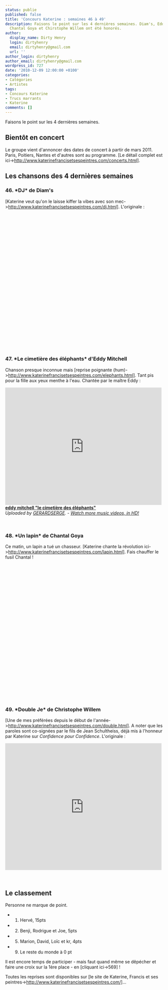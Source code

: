 ```yaml
---
status: publie
published: false
title: 'Concours Katerine : semaines 46 à 49'
description: Faisons le point sur les 4 dernières semaines. Diam's, Eddy Mitchell,
  Chantal Goya et Chirstophe Willem ont été honorés.
author:
  display_name: Dirty Henry
  login: dirtyhenry
  email: dirtyhenry@gmail.com
  url: ''
author_login: dirtyhenry
author_email: dirtyhenry@gmail.com
wordpress_id: 727
date: '2010-12-09 12:00:00 +0100'
categories:
- Catégories
- Artistes
tags:
- Concours Katerine
- Trucs marrants
- Katerine
comments: []
---
```

Faisons le point sur les 4 dernières semaines.

<h2>Bientôt en concert</h2>

Le groupe vient d'annoncer des dates de concert à partir de mars 2011. Paris, Poitiers, Nantes et d'autres sont au programme. [Le détail complet est ici->http://www.katerinefrancisetsespeintres.com/concerts.html].

<h2>Les chansons des 4 dernières semaines</h2>

<h3>46. *DJ* de Diam's</h3>

[Katerine veut qu'on le laisse kiffer la vibes avec son mec->http://www.katerinefrancisetsespeintres.com/dj.html]. L'originale :

<object width="500" height="400"><param name="movie" value="http://www.youtube.com/v/vXQrZQ5IHfc?fs=1&hl=fr_FR"></param><param name="allowFullScreen" value="true"></param><param name="allowscriptaccess" value="always"></param><embed src="http://www.youtube.com/v/vXQrZQ5IHfc?fs=1&hl=fr_FR" type="application/x-shockwave-flash" allowscriptaccess="always" allowfullscreen="true" width="500" height="400"></embed></object>

&nbsp;

<h3>47. *Le cimetière des éléphants* d'Eddy Mitchell</h3>

Chanson presque inconnue mais [reprise poignante (hum)->http://www.katerinefrancisetsespeintres.com/elephants.html]. Tant pis pour la fille aux yeux menthe à l'eau. Chantée par le maître Eddy : 

<iframe frameborder="0" width="500" height="375" src="http://www.dailymotion.com/embed/video/x4hq81?width=500&theme=default&foreground=%23F7FFFD&highlight=%23FFC300&background=%23171D1B&start=&animatedTitle=&iframe=1&additionalInfos=0&autoPlay=0&hideInfos=0"></iframe><br /><b><a href="http://www.dailymotion.com/video/x4hq81_eddy-mitchell-le-cimetiere-des-elep_music">eddy mitchell &quot;le cimeti&egrave;re des &eacute;l&eacute;phants&quot;</a></b><br /><i>Uploaded by <a href="http://www.dailymotion.com/GERARDSERGE">GERARDSERGE</a>. - <a href="http://www.dailymotion.com/us/channel/music">Watch more music videos, in HD!</a></i>

&nbsp;

<h3>48. *Un lapin* de Chantal Goya</h3>

Ce matin, un lapin a tué un chasseur. [Katerine chante la révolution ici->http://www.katerinefrancisetsespeintres.com/lapin.html]. Fais chauffer le fusil Chantal !

<object width="500" height="400"><param name="movie" value="http://www.youtube.com/v/PsJtoVBhmbw?fs=1&hl=fr_FR"></param><param name="allowFullScreen" value="true"></param><param name="allowscriptaccess" value="always"></param><embed src="http://www.youtube.com/v/PsJtoVBhmbw?fs=1&hl=fr_FR" type="application/x-shockwave-flash" allowscriptaccess="always" allowfullscreen="true" width="500" height="400"></embed></object>

&nbsp;

<h3>49. *Double Je* de Christophe Willem</h3>

[Une de mes préférées depuis le début de l'année->http://www.katerinefrancisetsespeintres.com/double.html]. A noter que les paroles sont co-signées par le fils de Jean Schultheiss, déjà mis à l'honneur par Katerine sur *Confidence pour Confidence*. L'originale : 

<iframe title="YouTube video player" class="youtube-player" type="text/html" width="500" height="405" src="http://www.youtube.com/embed/Xe8QjHpYE1E?rel=0" frameborder="0"></iframe>

&nbsp;

<h2>Le classement</h2>

Personne ne marque de point.

- 1. Hervé, 15pts
- 2. Benji, Rodrigue et Joe, 5pts
- 5. Marion, David, Loïc et kr, 4pts
- 9. Le reste du monde à 0 pt

Il est encore temps de participer - mais faut quand même se dêpécher et faire une croix sur la 1ère place - en [cliquant ici->569] !

Toutes les reprises sont disponibles sur [le site de Katerine, Francis et ses peintres->http://www.katerinefrancisetsespeintres.com/]...

